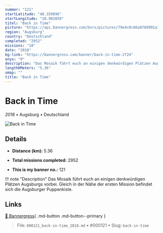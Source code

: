```yaml
---
nummer: "121"
startLatitude: "48.359896"
startLongitude: "10.902859"
titel: "Back in Time"
picture: "https://api.bannergress.com/bnrs/pictures/79e4c0c66a078d991a1eea557c26cdf7"
region: "Augsburg"
country: "Deutschland"
completed: "2952"
missions: "18"
date: "2018"
bg-link: "https://bannergress.com/banner/back-in-time-2f24"
onyx: "0"
description: "Das Mosaik führt euch an einigen denkwürdigen Plätzen Augsburgs vorbei. Gleich in der  Nähe der ersten Mission befindet sich die Augsburger Puppenkiste."
lengthKMeters: "5,36"
umap: ""
title: "Back in Time"
---
```

# Back in Time

*2018* • Augsburg • Deutschland

![Back in Time](https://api.bannergress.com/bnrs/pictures/79e4c0c66a078d991a1eea557c26cdf7)

## Details
- **Distance (km):** 5.36

- **Total missions completed:** 2952
- **This is my banner no.:** 121


!!! note "Description"
    Das Mosaik führt euch an einigen denkwürdigen Plätzen Augsburgs vorbei. Gleich in der  Nähe der ersten Mission befindet sich die Augsburger Puppenkiste.



## Links
[🔗 Bannergress](https://bannergress.com/banner/back-in-time-2f24){ .md-button .md-button--primary }



> File: `000121_back-in-time_2018.md` • #000121 • Slug: `back-in-time`
